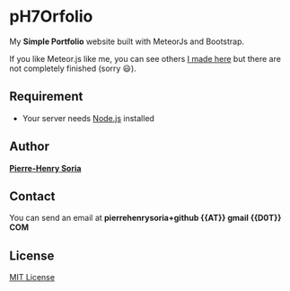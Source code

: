 # pH7Orfolio

My **Simple Portfolio** website built with MeteorJs and Bootstrap.

If you like Meteor.js like me, you can see others [I made here](https://github.com/AwesomeMobileApps) but there are not completely finished (sorry :smiley:).


## Requirement

- Your server needs [Node.js](http://nodejs.org/) installed


## Author

**[Pierre-Henry Soria](https://github.com/pH-7/)**


## Contact

You can send an email at **pierrehenrysoria+github {{AT}} gmail {{D0T}} COM**


## License

[MIT License](http://opensource.org/licenses/mit-license.php)
